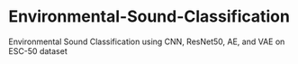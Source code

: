 # Environmental-Sound-Classification
Environmental Sound Classification using CNN, ResNet50, AE, and VAE on ESC-50 dataset
